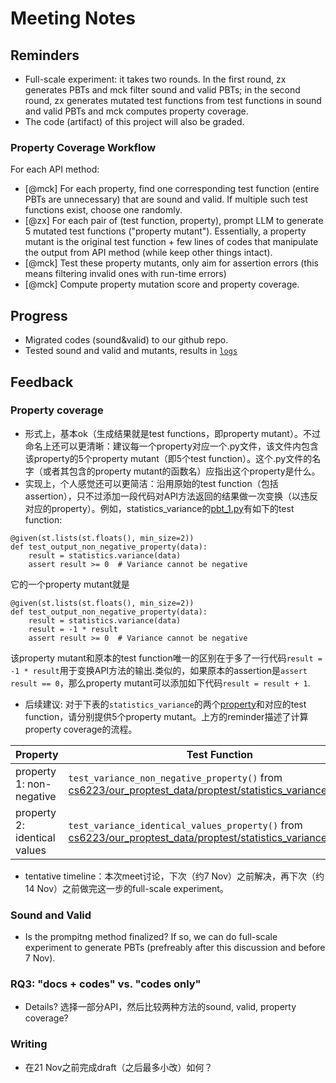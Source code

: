 # Meeting Notes

## Reminders

- Full-scale experiment: it takes two rounds. In the first round, zx generates PBTs and mck filter sound and valid PBTs; in the second round, zx generates mutated test functions from test functions in sound and valid PBTs and mck computes property coverage.
- The code (artifact) of this project will also be graded.

### Property Coverage Workflow

For each API method: 

- [@mck] For each property, find one corresponding test function (entire PBTs are unnecessary) that are sound and valid. If multiple such test functions exist, choose one randomly.
- [@zx] For each pair of (test function, property), prompt LLM to generate 5 mutated test functions ("property mutant"). Essentially, a property mutant is the original test function + few lines of codes that manipulate the output from API method (while keep other things intact).
- [@mck] Test these property mutants, only aim for assertion errors (this means filtering invalid ones with run-time errors)
- [@mck] Compute property mutation score and property coverage.


## Progress

- Migrated codes (sound&valid) to our github repo.
- Tested sound and valid and mutants, results in [`logs`](our_proptest_data/logs)

## Feedback 

### Property coverage

- 形式上，基本ok（生成结果就是test functions，即property mutant）。不过命名上还可以更清晰：建议每一个property对应一个.py文件，该文件内包含该property的5个property mutant（即5个test function）。这个.py文件的名字（或者其包含的property mutant的函数名）应指出这个property是什么。
- 实现上，个人感觉还可以更简洁：沿用原始的test function（包括assertion），只不过添加一段代码对API方法返回的结果做一次变换（以违反对应的property）。例如，statistics_variance的[pbt_1.py](our_proptest_data/proptest/statistics_variance/pbt_1.py)有如下的test function: 

```
@given(st.lists(st.floats(), min_size=2))
def test_output_non_negative_property(data):
    result = statistics.variance(data)
    assert result >= 0  # Variance cannot be negative
```

它的一个property mutant就是

```
@given(st.lists(st.floats(), min_size=2))
def test_output_non_negative_property(data):
    result = statistics.variance(data)
    result = -1 * result
    assert result >= 0  # Variance cannot be negative
```

该property mutant和原本的test function唯一的区别在于多了一行代码`result = -1 * result`用于变换API方法的输出.类似的，如果原本的assertion是`assert result == 0`，那么property mutant可以添加如下代码`result = result + 1`.

- 后续建议: 对于下表的`statistics_variance`的两个[property](our_proptest_data/properties/statistics_variance.txt)和对应的test function，请分别提供5个property mutant。上方的reminder描述了计算property coverage的流程。

| Property | Test Function |
| ----------- | ----------- |
| property 1: non-negative | `test_variance_non_negative_property()` from [cs6223/our_proptest_data/proptest/statistics_variance/pbt_2.py](our_proptest_data/proptest/statistics_variance/pbt_2.py)  |
| property 2: identical values | `test_variance_identical_values_property()` from [cs6223/our_proptest_data/proptest/statistics_variance/pbt_2.py](our_proptest_data/proptest/statistics_variance/pbt_2.py)  |

-  tentative timeline：本次meet讨论，下次（约7 Nov）之前解决，再下次（约14 Nov）之前做完这一步的full-scale experiment。

### Sound and Valid

- Is the prompitng method finalized? If so, we can do full-scale experiment to generate PBTs (prefreably after this discussion and before 7 Nov).

### RQ3: "docs + codes" vs. "codes only"

- Details? 选择一部分API，然后比较两种方法的sound, valid, property coverage?

### Writing

- 在21 Nov之前完成draft（之后最多小改）如何？